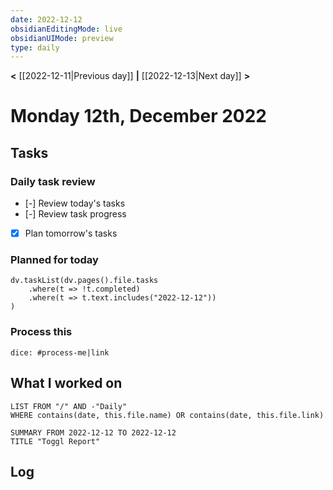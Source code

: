 ```yaml
---
date: 2022-12-12
obsidianEditingMode: live
obsidianUIMode: preview
type: daily
---
```


**<** [[2022-12-11|Previous day]] **|** [[2022-12-13|Next day]] **>**

# Monday 12th, December 2022

## Tasks

### Daily task review
- [-] Review today's tasks
- [-] Review task progress
- [x] Plan tomorrow's tasks

### Planned for today

```dataviewjs
dv.taskList(dv.pages().file.tasks
	.where(t => !t.completed)
	.where(t => t.text.includes("2022-12-12"))
)
```

### Process this
`dice: #process-me|link`

## What I worked on
```dataview
LIST FROM "/" AND -"Daily"
WHERE contains(date, this.file.name) OR contains(date, this.file.link)
```

```toggl
SUMMARY FROM 2022-12-12 TO 2022-12-12
TITLE "Toggl Report"
```

## Log
